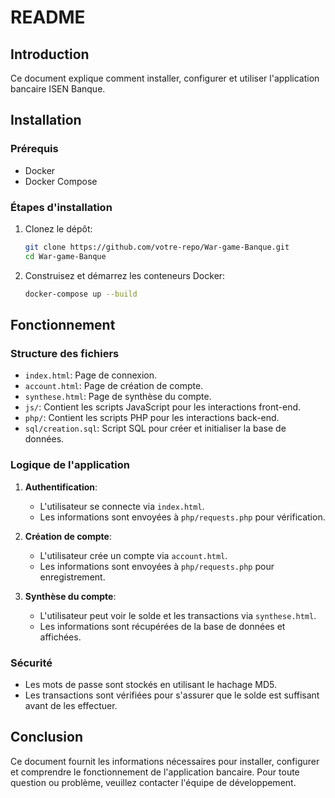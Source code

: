 # README

## Introduction

Ce document explique comment installer, configurer et utiliser l'application bancaire ISEN Banque.

## Installation

### Prérequis

- Docker
- Docker Compose

### Étapes d'installation

1. Clonez le dépôt:
    ```bash
    git clone https://github.com/votre-repo/War-game-Banque.git
    cd War-game-Banque
    ```

2. Construisez et démarrez les conteneurs Docker:
    ```bash
    docker-compose up --build
    ```

## Fonctionnement

### Structure des fichiers

- `index.html`: Page de connexion.
- `account.html`: Page de création de compte.
- `synthese.html`: Page de synthèse du compte.
- `js/`: Contient les scripts JavaScript pour les interactions front-end.
- `php/`: Contient les scripts PHP pour les interactions back-end.
- `sql/creation.sql`: Script SQL pour créer et initialiser la base de données.

### Logique de l'application

1. **Authentification**:
    - L'utilisateur se connecte via `index.html`.
    - Les informations sont envoyées à `php/requests.php` pour vérification.

2. **Création de compte**:
    - L'utilisateur crée un compte via `account.html`.
    - Les informations sont envoyées à `php/requests.php` pour enregistrement.

3. **Synthèse du compte**:
    - L'utilisateur peut voir le solde et les transactions via `synthese.html`.
    - Les informations sont récupérées de la base de données et affichées.

### Sécurité

- Les mots de passe sont stockés en utilisant le hachage MD5.
- Les transactions sont vérifiées pour s'assurer que le solde est suffisant avant de les effectuer.

## Conclusion

Ce document fournit les informations nécessaires pour installer, configurer et comprendre le fonctionnement de l'application bancaire. Pour toute question ou problème, veuillez contacter l'équipe de développement.
